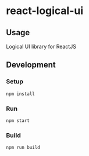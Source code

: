 # react-logical-ui
## Usage
Logical UI library for ReactJS

## Development
### Setup
```
npm install
```
### Run
```
npm start
```
### Build
```
npm run build
```
